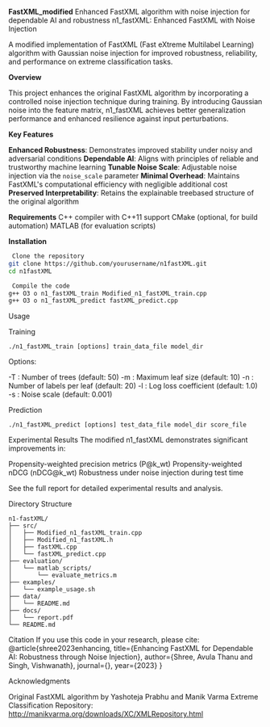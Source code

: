  **FastXML_modified**
Enhanced FastXML algorithm with noise injection for dependable AI and robustness
 n1_fastXML: Enhanced FastXML with Noise Injection

A modified implementation of FastXML (Fast eXtreme Multilabel Learning) algorithm with Gaussian noise injection for improved robustness, reliability, and performance on extreme classification tasks.

 **Overview**

This project enhances the original FastXML algorithm by incorporating a controlled noise injection technique during training. By introducing Gaussian noise into the feature matrix, n1_fastXML achieves better generalization performance and enhanced resilience against input perturbations.

 **Key Features**

 **Enhanced Robustness**: Demonstrates improved stability under noisy and adversarial conditions
 **Dependable AI**: Aligns with principles of reliable and trustworthy machine learning
 **Tunable Noise Scale**: Adjustable noise injection via the `noise_scale` parameter
 **Minimal Overhead**: Maintains FastXML's computational efficiency with negligible additional cost
 **Preserved Interpretability**: Retains the explainable treebased structure of the original algorithm

 
 **Requirements**
 C++ compiler with C++11 support
 CMake (optional, for build automation)
 MATLAB (for evaluation scripts)


**Installation**

```bash
 Clone the repository
git clone https://github.com/yourusername/n1fastXML.git
cd n1fastXML

 Compile the code
g++ O3 o n1_fastXML_train Modified_n1_fastXML_train.cpp
g++ O3 o n1_fastXML_predict fastXML_predict.cpp
```

Usage

Training
```
./n1_fastXML_train [options] train_data_file model_dir
```

Options:

-T : Number of trees (default: 50)
-m : Maximum leaf size (default: 10)
-n : Number of labels per leaf (default: 20)
-l : Log loss coefficient (default: 1.0)
-s : Noise scale (default: 0.001)

Prediction
```
./n1_fastXML_predict [options] test_data_file model_dir score_file
```

Experimental Results
The modified n1_fastXML demonstrates significant improvements in:

Propensity-weighted precision metrics (P@k_wt)
Propensity-weighted nDCG (nDCG@k_wt)
Robustness under noise injection during test time

See the full report for detailed experimental results and analysis.


Directory Structure
```
n1-fastXML/
├── src/
│   ├── Modified_n1_fastXML_train.cpp
│   ├── Modified_n1_fastXML.h
│   ├── fastXML.cpp
│   └── fastXML_predict.cpp
├── evaluation/
│   └── matlab_scripts/
│       └── evaluate_metrics.m
├── examples/
│   └── example_usage.sh
├── data/
│   └── README.md
├── docs/
│   └── report.pdf
└── README.md
```

Citation
If you use this code in your research, please cite:
@article{shree2023enhancing,
  title={Enhancing FastXML for Dependable AI: Robustness through Noise Injection},
  author={Shree, Avula Thanu and Singh, Vishwanath},
  journal={},
  year={2023}
}

Acknowledgments

Original FastXML algorithm by Yashoteja Prabhu and Manik Varma
Extreme Classification Repository: http://manikvarma.org/downloads/XC/XMLRepository.html
